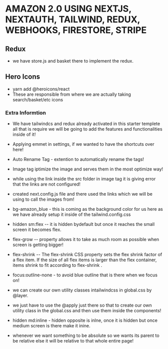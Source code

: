 # AMAZON 2.0 USING NEXTJS, NEXTAUTH, TAILWIND, REDUX, WEBHOOKS, FIRESTORE, STRIPE

## Redux 
- we have store.js and basket there to implement the redux.


## Hero Icons

- yarn add @heroicons/react
- These are responsible from where we are actually taking search/basket/etc icons

### Extra Informtion

- We have tailwindcs and redux already activated in this starter templete all that is require we will be going to add the features and functionalities inside of it!

- Applying emmet in settings, if we wanted to have the shortcuts over here!
- Auto Rename Tag - extention to automatically rename the tags!
- Image tag iptimize the image and serves them in the most optimize way!
- while using the link inside the src folder in image tag it is giving error that the links are not configured!
- created next.config.js file and there used the links which we will be using to call the images from!
- bg-amazon_blue - this is coming as the background color for us here as we have already setup it inside of the tailwind.config.css
- hidden sm:flex  --  it is hidden bydefault but once it reaches the small screen it becomes flex.
- flex-grow -- property allows it to take as much room as possible when screen is getting bigger!
- flex-shrink -- The flex-shrink CSS property sets the flex shrink factor of a flex item. If the size of all flex items is larger than the flex container, items shrink to fit according to flex-shrink .
- focus:outline-none - to avoid blue outline that is there when we focus on!
- we can create our own utility classes intailwindcss in global.css by @layer.
- we just have to use the @apply just there so that to create our own utility class in the global.css and then use them inside the components!
- hidden md:inline  -  hidden opposite is inlne, once it is hidden but once medium screen is there make it inine.
- whenever we want something to be absolute so we wants its parent to be relative else it will be relative to that whole entire page!   
